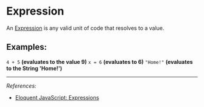 # Expression

An [Expression](https://developer.mozilla.org/en-US/docs/Web/JavaScript/Guide/Expressions_and_Operators#Expressions) is any valid unit of code that resolves to a value.

## Examples:

`4 + 5` **(evaluates to the value 9)**
`x = 6` **(evaluates to 6)**
`"Home!"` **(evaluates to the String 'Home!')**

----------

*References:*
- [Eloquent JavaScript: Expressions](http://eloquentjavascript.net/1st_edition/chapter2.html#key32)
